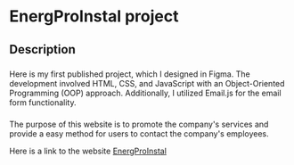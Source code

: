 # EnergProInstal project

###
<h2 align="left">Description</h2>

###

<p align="left">Here is my first published project, which I designed in Figma. The development involved HTML, CSS, and JavaScript with an Object-Oriented Programming (OOP) approach. Additionally, I utilized Email.js for the email form functionality.</p>

###

<p align="left">The purpose of this website is to promote the company's services and provide a easy method for users to contact the company's employees.</p>
<p align="left">Here is a link to the website <a href="https://energproinstal.md/index.html">EnergProInstal</a></p>

###
